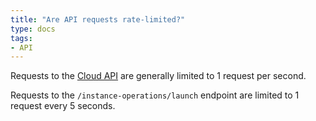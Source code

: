 ```yaml
---
title: "Are API requests rate-limited?"
type: docs
tags:
- API
---
```


Requests to the [Cloud API](https://cloud.lambdalabs.com/api/v1/docs) are
generally limited to 1 request per second.

Requests to the `/instance-operations/launch` endpoint are limited to 1
request every 5 seconds.
